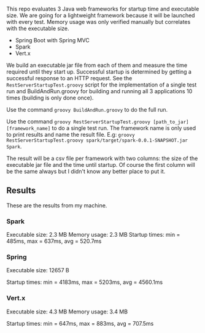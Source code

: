 This repo evaluates 3 Java web frameworks for startup time and executable size. We are going for a lightweight framework because it will be launched with every test. Memory usage was only verified manually but correlates with the executable size.

* Spring Boot with Spring MVC
* Spark
* Vert.x

We build an executable jar file from each of them and measure the time required until they start up. Successful startup is determined by getting a successful response to an HTTP request. See the `RestServerStartupTest.groovy` script for the implementation of a single test run and BuildAndRun.groovy for building and running all 3 applications 10 times (building is only done once).

Use the command `groovy BuildAndRun.groovy` to do the full run.

Use the command `groovy RestServerStartupTest.groovy [path_to_jar] [framework_name]` to do a single test run. The framework name is only used to print results and name the result file. E.g: `groovy RestServerStartupTest.groovy spark/target/spark-0.0.1-SNAPSHOT.jar Spark`.

The result will be a csv file per framework with two columns: the size of the executable jar file and the time until startup. Of course the first column will be the same always but I didn't know any better place to put it.

## Results
These are the results from my machine.

### Spark
Executable size: 2.3 MB
Memory usage: 2.3 MB
Startup times: min = 485ms, max = 637ms, avg = 520.7ms

### Spring
Executable size: 12657 B

Startup times: min = 4183ms, max = 5203ms, avg = 4560.1ms

### Vert.x
Executable size: 4.3 MB
Memory usage: 3.4 MB

Startup times: min = 647ms, max = 883ms, avg = 707.5ms
